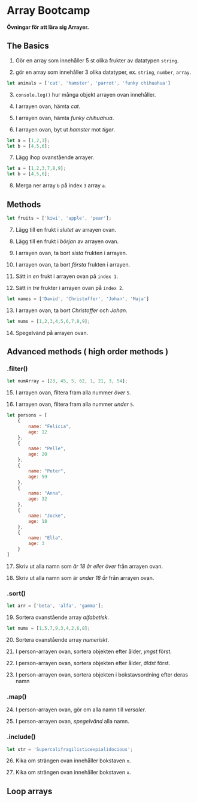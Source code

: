 
# Array Bootcamp
**Övningar för att lära sig Arrayer.**

## The Basics
1. Gör en array som innehåller 5 st olika frukter av datatypen ```string```.

2. gör en array som innehåller 3 olika datatyper, ex. ```string```, ```number```, ```array```.

```js
let animals = ['cat', 'hamster', 'parrot', 'funky chihuahua']
```

3. ```console.log()``` hur många objekt arrayen ovan innehåller.

4. I arrayen ovan, hämta *cat*.

5. I arrayen ovan, hämta *funky chihuahua*.

6. I arrayen ovan, byt ut *hamster* mot *tiger*.

```js
let a = [1,2,3];
let b = [4,5,6];
```

7. Lägg ihop ovanstående arrayer.

```js
let a = [1,2,3,7,8,9];
let b = [4,5,6];
```

8. Merga ner array ```b``` på index ```3``` array ```a```.


## Methods

```js
let fruits = ['kiwi', 'apple', 'pear'];
```

7. Lägg till en frukt i *slutet* av arrayen ovan.

8. Lägg till en frukt i *början* av arrayen ovan.

9. I arrayen ovan, ta bort *sista* frukten i arrayen.

10. I arrayen ovan, ta bort *första* frukten i arrayen.

11. Sätt in *en* frukt i arrayen ovan på ```index 1```.

12. Sätt in *tre* frukter i arrayen ovan på ```index 2```.

```js
let names = ['David', 'Christoffer', 'Johan', 'Maja']
```

13. I arrayen ovan, ta bort *Christoffer* och *Johan*.


```js
let nums = [1,2,3,4,5,6,7,8,9];
```
14. Spegelvänd på arrayen ovan.


## Advanced methods ( high order methods )
### .filter()
```js
let numArray = [23, 45, 5, 62, 1, 21, 3, 54];
```
15. I arrayen ovan, filtera fram alla nummer *över* ```5```.

16. I arrayen ovan, filtera fram alla nummer *under* ```5```.

```js
let persons = [
    {
        name: "Felicia",
        age: 12
    },
    {
        name: "Pelle",
        age: 20
    },
    {
        name: "Peter",
        age: 59
    },
    {
        name: "Anna",
        age: 32
    },
    {
        name: "Jocke",
        age: 18
    },
    {
        name: "Ella",
        age: 3
    }
]
```


17. Skriv ut alla namn som *är 18 år eller över* från arrayen ovan.

18. Skriv ut alla namn som är *under 18 år* från arrayen ovan.


### .sort()
```js
let arr = ['beta', 'alfa', 'gamma'];
```

19. Sortera ovanstående array *alfabetisk*.

```js 
let nums = [1,5,7,9,3,4,2,6,8];
```
20. Sortera ovanstående array *numeriskt*.


21. I person-arrayen ovan, sortera objekten efter ålder, *yngst* först.

22. I person-arrayen ovan, sortera objekten efter ålder, *äldst* först.


23. I person-arrayen ovan, sortera objekten i bokstavsordning efter deras namn


### .map()

24. I person-arrayen ovan, gör om alla namn till *versaler*.

25. I person-arrayen ovan, *spegelvänd* alla namn.


### .include()

```js
let str = 'Supercalifragilisticexpialidocious';
```

26. Kika om strängen ovan innehåller bokstaven ```n```.

27. Kika om strängen ovan innehåller bokstaven ```x```.


## Loop arrays